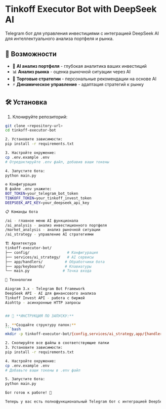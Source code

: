 # Tinkoff Executor Bot with DeepSeek AI

Telegram бот для управления инвестициями с интеграцией DeepSeek AI для интеллектуального анализа портфеля и рынка.

## 🚀 Возможности

- 🤖 **AI анализ портфеля** - глубокая аналитика ваших инвестиций
- 📊 **Анализ рынка** - оценка рыночной ситуации через AI
- 🎯 **Торговые стратегии** - персональные рекомендации на основе AI
- ⚡ **Динамическое управление** - адаптация стратегий к рынку

## 🛠 Установка

1. Клонируйте репозиторий:
```bash
git clone <repository-url>
cd tinkoff-executor-bot

2. Установите зависимости:
pip install -r requirements.txt

3. Настройте окружение:
cp .env.example .env
# Отредактируйте .env файл, добавив ваши токены

4. Запустите бота:
python main.py

⚙️ Конфигурация
В файле .env укажите:
BOT_TOKEN=your_telegram_bot_token
TINKOFF_TOKEN=your_tinkoff_invest_token
DEEPSEEK_API_KEY=your_deepseek_api_key

📋 Команды бота

/ai - главное меню AI функционала
/ai_analysis - анализ инвестиционного портфеля
/market_analysis - анализ рыночной ситуации
/ai_strategy - управление AI стратегиями

🏗 Архитектура
tinkoff-executor-bot/
├── config/                 # Конфигурация
├── services/ai_strategy/   # AI сервисы
├── app/handlers/          # Обработчики бота
├── app/keyboards/         # Клавиатуры
└── main.py               # Точка входа

🔧 Технологии

Aiogram 3.x - Telegram Bot Framework
DeepSeek API - AI для финансового анализа
Tinkoff Invest API - работа с биржей
Aiohttp - асинхронные HTTP запросы


## 🚀 **ИНСТРУКЦИЯ ПО ЗАПУСКУ:**

1. **Создайте структуру папок:**
```bash
mkdir -p tinkoff-executor-bot/{config,services/ai_strategy,app/{handlers,keyboards}}

2. Скопируйте все файлы в соответствующие папки
3. Установите зависимости:
pip install -r requirements.txt

4. Настройте окружение:
cp .env.example .env
# Добавьте ваши токены в .env файл

5. Запустите бота:
python main.py

Бот готов к работе! 🎯

Теперь у вас есть полнофункциональный Telegram бот с интеграцией DeepSeek AI для интеллектуального управления инвестициями!